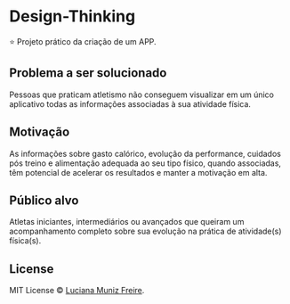 # Design-Thinking

:star: Projeto prático da criação de um APP.

## Problema a ser solucionado

Pessoas que praticam atletismo não conseguem visualizar em um único aplicativo todas as informações associadas à sua atividade física.

## Motivação

As informações sobre gasto calórico, evolução da performance, cuidados pós treino e alimentação adequada ao seu tipo físico, quando associadas, têm potencial de acelerar os resultados e manter a motivação em alta.

## Público alvo

Atletas iniciantes, intermediários ou avançados que queiram um acompanhamento completo sobre sua evolução na prática de atividade(s) física(s).

## License

MIT License © [Luciana Muniz Freire](https://br.linkedin.com/in/lumunizf).
